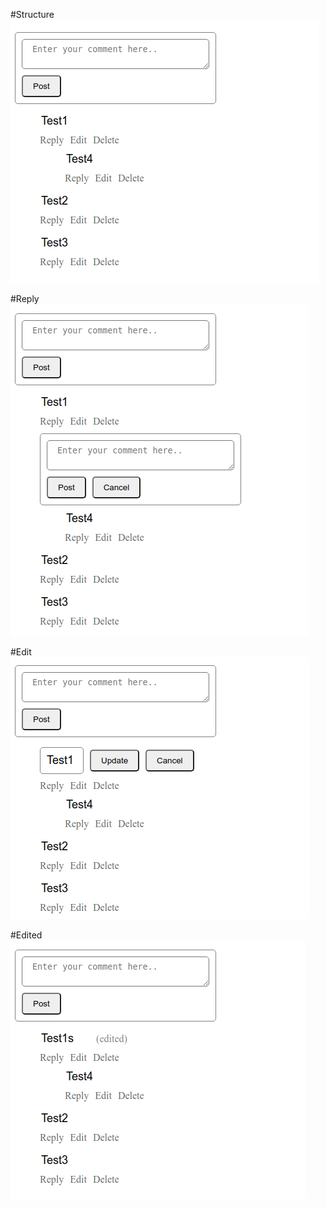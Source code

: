#Structure
![Structure](./Structure.png)

#Reply
![Reply](./Reply.png)

#Edit
![Edit](./Edit.png)

#Edited
![Edited](./Edited.png)
